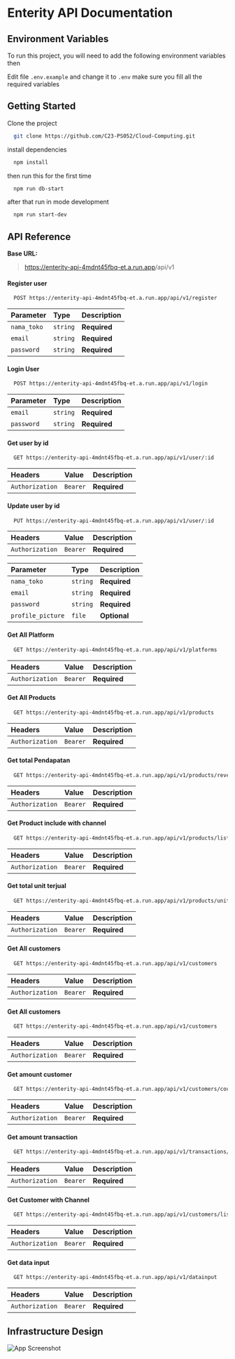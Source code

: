 # Enterity API Documentation

## Environment Variables

To run this project, you will need to add the following environment variables then

Edit file `.env.example` and change it to `.env` make sure you fill all the required variables

## Getting Started

Clone the project

```bash
  git clone https://github.com/C23-PS052/Cloud-Computing.git
```

install dependencies

```bash
  npm install
```

then run this for the first time

```bash
  npm run db-start
```

after that run in mode development

```bash
  npm run start-dev
```

## API Reference

**Base URL:**

> <https://enterity-api-4mdnt45fbq-et.a.run.app>/api/v1

#### Register user

```bash
  POST https://enterity-api-4mdnt45fbq-et.a.run.app/api/v1/register
```

| Parameter   | Type     | Description  |
| :---------- | :------- | :----------- |
| `nama_toko` | `string` | **Required** |
| `email`     | `string` | **Required** |
| `password`  | `string` | **Required** |

#### Login User

```bash
  POST https://enterity-api-4mdnt45fbq-et.a.run.app/api/v1/login
```

| Parameter  | Type     | Description  |
| :--------- | :------- | :----------- |
| `email`    | `string` | **Required** |
| `password` | `string` | **Required** |

#### Get user by id

```bash
  GET https://enterity-api-4mdnt45fbq-et.a.run.app/api/v1/user/:id
```

| Headers         | Value    | Description  |
| :-------------- | :------- | :----------- |
| `Authorization` | `Bearer` | **Required** |

#### Update user by id

```bash
  PUT https://enterity-api-4mdnt45fbq-et.a.run.app/api/v1/user/:id
```

| Headers         | Value    | Description  |
| :-------------- | :------- | :----------- |
| `Authorization` | `Bearer` | **Required** |

| Parameter         | Type     | Description  |
| :---------------- | :------- | :----------- |
| `nama_toko`       | `string` | **Required** |
| `email`           | `string` | **Required** |
| `password`        | `string` | **Required** |
| `profile_picture` | `file`   | **Optional** |

#### Get All Platform

```bash
  GET https://enterity-api-4mdnt45fbq-et.a.run.app/api/v1/platforms
```

| Headers         | Value    | Description  |
| :-------------- | :------- | :----------- |
| `Authorization` | `Bearer` | **Required** |

#### Get All Products

```bash
  GET https://enterity-api-4mdnt45fbq-et.a.run.app/api/v1/products
```

| Headers         | Value    | Description  |
| :-------------- | :------- | :----------- |
| `Authorization` | `Bearer` | **Required** |

#### Get total Pendapatan

```bash
  GET https://enterity-api-4mdnt45fbq-et.a.run.app/api/v1/products/revenues
```

| Headers         | Value    | Description  |
| :-------------- | :------- | :----------- |
| `Authorization` | `Bearer` | **Required** |

#### Get Product include with channel

```bash
  GET https://enterity-api-4mdnt45fbq-et.a.run.app/api/v1/products/list
```

| Headers         | Value    | Description  |
| :-------------- | :------- | :----------- |
| `Authorization` | `Bearer` | **Required** |

#### Get total unit terjual

```bash
  GET https://enterity-api-4mdnt45fbq-et.a.run.app/api/v1/products/unitsold
```

| Headers         | Value    | Description  |
| :-------------- | :------- | :----------- |
| `Authorization` | `Bearer` | **Required** |

#### Get All customers

```bash
  GET https://enterity-api-4mdnt45fbq-et.a.run.app/api/v1/customers
```

| Headers         | Value    | Description  |
| :-------------- | :------- | :----------- |
| `Authorization` | `Bearer` | **Required** |

#### Get All customers

```bash
  GET https://enterity-api-4mdnt45fbq-et.a.run.app/api/v1/customers
```

| Headers         | Value    | Description  |
| :-------------- | :------- | :----------- |
| `Authorization` | `Bearer` | **Required** |

#### Get amount customer

```bash
  GET https://enterity-api-4mdnt45fbq-et.a.run.app/api/v1/customers/count
```

| Headers         | Value    | Description  |
| :-------------- | :------- | :----------- |
| `Authorization` | `Bearer` | **Required** |

#### Get amount transaction

```bash
  GET https://enterity-api-4mdnt45fbq-et.a.run.app/api/v1/transactions/count
```

| Headers         | Value    | Description  |
| :-------------- | :------- | :----------- |
| `Authorization` | `Bearer` | **Required** |

#### Get Customer with Channel

```bash
  GET https://enterity-api-4mdnt45fbq-et.a.run.app/api/v1/customers/list
```

| Headers         | Value    | Description  |
| :-------------- | :------- | :----------- |
| `Authorization` | `Bearer` | **Required** |

#### Get data input

```bash
  GET https://enterity-api-4mdnt45fbq-et.a.run.app/api/v1/datainput
```

| Headers         | Value    | Description  |
| :-------------- | :------- | :----------- |
| `Authorization` | `Bearer` | **Required** |

## Infrastructure Design

![App Screenshot](https://i.imgur.com/uA0X8NM.png)
